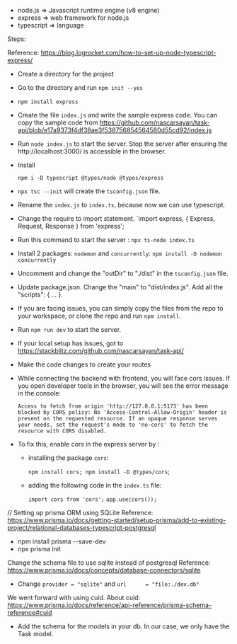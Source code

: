 - node.js => Javascript runtime engine (v8 engine)
- express => web framework for node.js
- typescript => language

Steps:

Reference: https://blog.logrocket.com/how-to-set-up-node-typescript-express/

- Create a directory for the project
- Go to the directory and run `npm init --yes`
- `npm install express`
- Create the file `index.js` and write the sample express code.
You can copy the sample code from https://github.com/nascarsayan/task-api/blob/e17a9373f4df38ae3f538756854564580d55cd92/index.js
- Run `node index.js` to start the server. Stop the server after ensuring the http://localhost:3000/ is accessible in the browser.
- Install

    `npm i -D typescript @types/node @types/express`
- `npx tsc --init` will create the `tsconfig.json` file.
- Rename the `index.js` to `index.ts`, because now we can use typescript.
- Change the require to import statement.
   `import express, { Express, Request, Response } from 'express';
- Run this command to start the server : `npx ts-node index.ts`
- Install 2 packages: `nodemon` and `concurrently`:
    `npm install -D nodemon concurrently`
- Uncomment and change the "outDir" to "./dist" in the `tsconfig.json` file.

- Update package.json.
    Change the "main" to "dist/index.js".
    Add all the "scripts": { ... }.
- If you are facing issues, you can simply copy the files from the repo to your workspace, or clone the repo and run `npm install`.
- Run `npm run dev` to start the server.
- If your local setup has issues, got to https://stackblitz.com/github.com/nascarsayan/task-api/
- Make the code changes to create your routes
- While connecting the backend with frontend, you will face cors issues.
 If you open developer tools in the browser, you will see the error message in the console:
    ```
    Access to fetch from origin 'http://127.0.0.1:5173' has been blocked by CORS policy: No 'Access-Control-Allow-Origin' header is present on the requested resource. If an opaque response serves your needs, set the request's mode to 'no-cors' to fetch the resource with CORS disabled.
    ```
- To fix this, enable cors in the express server by :
    + installing the package `cors`:

        `npm install cors; npm install -D @types/cors`;
    + adding the following code in the `index.ts` file:

        `import cors from 'cors';`
    `app.use(cors());`

// Setting up prisma ORM using SQLite
Reference: https://www.prisma.io/docs/getting-started/setup-prisma/add-to-existing-project/relational-databases-typescript-postgresql

- npm install prisma --save-dev
- npx prisma init

Change the schema file to use sqlite instead of postgresql
Reference: https://www.prisma.io/docs/concepts/database-connectors/sqlite
- Change `provider = "sqlite"` and `url      = "file:./dev.db"` 

We went forward with using cuid. About cuid: https://www.prisma.io/docs/reference/api-reference/prisma-schema-reference#cuid
- Add the schema for the models in your db. In our case, we only have the Task model.
